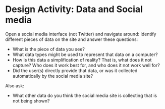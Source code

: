 # Design Activity: Data and Social media

Open a social media interface (not Twitter) and navigate around:
Identify different pieces of data on the site and answer these questions:
- What is the piece of data you see?
- What data types might be used to represent that data on a computer?
- How is this data a simplification of reality? That is, what does it not capture? Who does it work best for, and who does it not work well for?
- Did the user(s) directly provide that data, or was it collected automatically by the social media site?

Also ask:
- What other data do you think the social media site is collecting that is not being shown?
